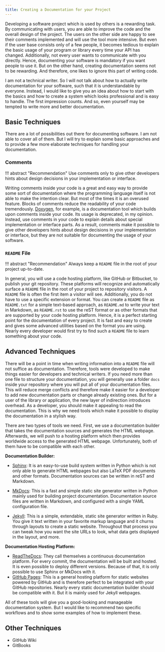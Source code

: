 ```yaml
---
title: Creating a Documentation for your Project
---
```


Developing a software project which is used by others is a rewarding task.
By communicating with users, you are able to improve the code and the overall design of the project.
The users on the other side are happy to see their comments implemented and will use the tool more intensive.
But even if the user base consists only of a few people, it becomes tedious to explain the basic usage of your program or library every time your API has changed.
Additionally, not every user wants to communicate with you directly.
Hence, documenting your software is mandatory if you want people to use it.
But on the other hand, creating documentation seems not to be rewarding.
And therefore, one likes to ignore this part of writing code.

I am not a technical writer.
So I will not talk about how to actually write documentation for your software, such that it is understandable by everyone.
Instead, I would like to give you an idea about how to start with the basics and how to create a system which looks professional and is easy to handle.
The first impression counts.
And so, even yourself may be tempted to write more and better documentation.

## Basic Techniques
There are a lot of possibilities out there for documenting software.
I am not able to cover all of them.
But I will try to explain some basic approaches and to provide a few more elaborate techniques for handling your documentation.

### Comments

!!! abstract "Recommendation"
    Use comments only to give other developers hints about design decisions in your implementation or interface.

Writing comments inside your code is a great and easy way to provide some sort of documentation where the programming language itself is not able to make the intention clear.
But most of the times it is an overused feature.
Blocks of comments reduce the readability of your code tremendously.
[Doxygen](http://www.doxygen.nl/), for example, is a documentation tool which builds upon comments inside your code.
Its usage is deprecated, in my opinion.
Instead, use comments in your code to explain details about special implementation or interface parts.
As a result, comments make it possible to give other developers hints about design decisions in your implementation or interface, but they are not suitable for documenting the usage of your software.

### `README` File

!!! abstract "Recommendation"
    Always keep a `README` file in the root of your project up-to-date.

In general, you will use a code hosting platform, like GitHub or Bitbucket, to publish your git repository.
These platforms will recognize and automatically surface a `README` file in the root of your project to repository visitors.
A `README` file is often the first item a visitor will see.
Additionally, you do not have to use a specific extension or format.
You can create a `README` file as `README.txt` for a simple text-based approach, as `README.md` to write your text in Markdown, as `README.rst` to use the reST format or as other formats that are supported by your code hosting platform.
Hence, it is a perfect starting point for the documentation of every project.
It is fast and easy to create and gives some advanced utilities based on the format you are using.
Nearly every developer would first try to find such a `README` file to learn something about your code.

## Advanced Techniques

There will be a point in time when writing information into a `README` file will not suffice as documentation.
Therefore, tools were developed to make things easier for developers and technical writers.
If you need more than one file to structure your documentation, you will generally use a folder `docs` inside your repository where you will put all of your documentation files.
This will reduce merge conflicts and therefore make it easier for a developer to add new documentation parts or change already existing ones.
But for a user of the library or application, the new layer of indirection introduces overhead.
As a developer, you should make it appealing to read the documentation.
This is why we need tools which make it possible to display the documentation in a stylish way.

There are two types of tools we need.
First, we use a documentation builder that takes the documentation sources and generates the HTML webpage.
Afterwards, we will push to a hosting platform which then provides worldwide access to the generated HTML webpage.
Unfortunately, both of them have to be compatible with each other.

**Documentation Builder:**

- [Sphinx](http://www.sphinx-doc.org/en/master/):
    It is an easy-to-use build system written in Python which is not only able to generate HTML webpages but also LaTeX PDF documents and other formats.
    Documentation sources can be written in reST and Markdown.

- [MkDocs](https://www.mkdocs.org/):
    This is a fast and simple static site generator written in Python mainly used for building project documentation.
    Documentation source files are written in Markdown, and configured with a single YAML configuration file.

- [Jekyll](https://jekyllrb.com/):
    This is a simple, extendable, static site generator written in Ruby.
    You give it text written in your favorite markup language and it churns through layouts to create a static website.
    Throughout that process you can tweak how you want the site URLs to look, what data gets displayed in the layout, and more.

**Documentation Hosting Platform:**

 - [ReadTheDocs](https://readthedocs.org/):
    They call themselves a continuous documentation platform.
    For every commit, the documentation will be built and hosted.
    It is even possible to deploy different versions.
    Because of that, it is only possible to use Sphinx or MkDocs with it.
- [GitHub Pages](https://pages.github.com/):
    This is a general hosting platform for static websites powered by GitHub and is therefore perfect to be integrated with your GitHub repositories.
    Nearly every static documentation builder should be compatible with it.
    But it is mainly used for Jekyll webpages.

All of these tools will give you a good-looking and manageable documentation system.
But I would like to recommend two specific workflows and to show some examples of how to implement these.

<!-- Sphinx Documentation hosted by ReadTheDocs
:   This is by far the simplest method to start with more advanced documentation.
You will initialize Sphinx inside your documentation folder.
Afterward, you will directly be able to add documentation files written in Markdown and reST.
At last, you have to register your project on the website of ReadTheDocs and it will be automatically built and hosted. -->

<!-- Jekyll Documentation hosted by GitHub Pages
:   If you need stylish and highly-customized documentation with some extra facilities, like a blog, then Jekyll is your tool of choice.
It will take some time, but it will be worth it. -->

## Other Techniques
- GitHub Wiki
- GitBooks
